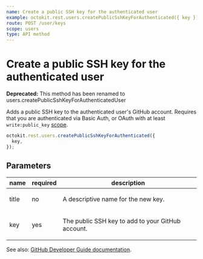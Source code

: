```yaml
---
name: Create a public SSH key for the authenticated user
example: octokit.rest.users.createPublicSshKeyForAuthenticated({ key })
route: POST /user/keys
scope: users
type: API method
---
```


# Create a public SSH key for the authenticated user

**Deprecated:** This method has been renamed to users.createPublicSshKeyForAuthenticatedUser

Adds a public SSH key to the authenticated user's GitHub account. Requires that you are authenticated via Basic Auth, or OAuth with at least `write:public_key` [scope](https://docs.github.com/apps/building-oauth-apps/understanding-scopes-for-oauth-apps/).

```js
octokit.rest.users.createPublicSshKeyForAuthenticated({
  key,
});
```

## Parameters

<table>
  <thead>
    <tr>
      <th>name</th>
      <th>required</th>
      <th>description</th>
    </tr>
  </thead>
  <tbody>
    <tr><td>title</td><td>no</td><td>

A descriptive name for the new key.

</td></tr>
<tr><td>key</td><td>yes</td><td>

The public SSH key to add to your GitHub account.

</td></tr>
  </tbody>
</table>

See also: [GitHub Developer Guide documentation](https://docs.github.com/rest/users/keys#create-a-public-ssh-key-for-the-authenticated-user).
